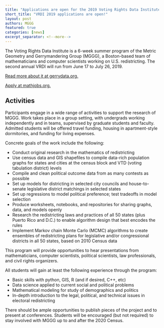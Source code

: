 ```yaml
---
title: "Applications are open for the 2019 Voting Rights Data Institute"
short_title: "VRDI 2019 applications are open!"
layout: post
authors: MGGG
featured: true
categories: [news]
excerpt_separator: <!--more-->
---
```


The Voting Rights Data Institute is a 6-week summer program of the Metric Geometry and Gerrymandering Group (MGGG), a Boston-based team of mathematicians and computer scientists working on U.S. redistricting. The second annual VRDI will run from June 17 to July 26, 2019.

[Read more about it at gerrydata.org.](http://gerrydata.org/)

[Apply at mathjobs.org.](https://www.mathjobs.org/jobs/jobs/13461)

<!--more-->

## Activities

Participants engage in a wide range of activities to support the research of MGGG. Work takes place in a group setting, with undergrads working independently and in teams, supervised by graduate students and faculty. Admitted students will be offered travel funding, housing in apartment-style dormitories, and funding for living expenses.

Concrete goals of the work include the following:

- Conduct original research in the mathematics of redistricting
- Use census data and GIS shapefiles to compile data-rich population graphs for states and cities at the census block and VTD (voting tabulation district) levels
- Compile and clean political outcome data from as many contests as possible
- Set up models for districting in selected city councils and house-to-senate legislative district matchings in selected states
- Set up regressions to model political preference; test tradeoffs in model selection
- Produce worksheets, notebooks, and repositories for sharing graphs, data, and models openly
- Research the redistricting laws and practices of all 50 states (plus Puerto Rico and D.C.) to enable algorithm design that best encodes the rules
- Implement Markov chain Monte Carlo (MCMC) algorithms to create ensembles of redistricting plans for legislative and/or congressional districts in all 50 states, based on 2010 Census data

This program will provide opportunities to hear presentations from mathematicians, computer scientists, political scientists, law professionals, and civil rights organizers.

All students will gain at least the following experience through the program:

- Basic skills with python, GIS, R (and if desired, C++, etc)
- Data science applied to current social and political problems
- Mathematical modeling for study of demographics and politics
- In-depth introduction to the legal, political, and technical issues in electoral redistricting

There should be ample opportunities to publish pieces of the project and to present at conferences. Students will be encouraged (but not required) to stay involved with MGGG up to and after the 2020 Census.
